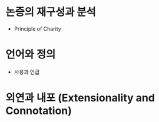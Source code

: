 
# 논증의 재구성과 분석
- Principle of Charity

# 언어와 정의
- 사용과 언급

# 외연과 내포 (Extensionality and Connotation)

